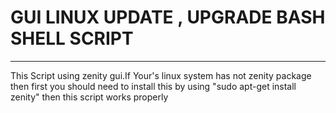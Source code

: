 # GUI LINUX UPDATE , UPGRADE BASH SHELL SCRIPT
-----------------------------------------------------------------------------------------------------------------------------
This Script using zenity gui.If Your's linux system has not zenity package then first you should need to install this by using
"sudo apt-get install zenity"
then this script works properly
